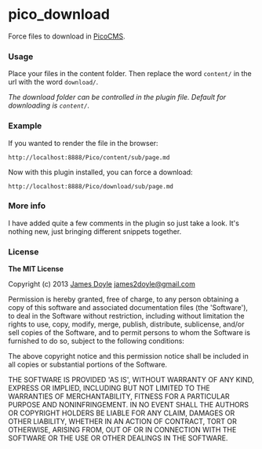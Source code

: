 pico_download
=============

Force files to download in [PicoCMS](http://pico.dev7studios.com).

### Usage

Place your files in the content folder. Then replace the word `content/` in the url with the word `download/`.

*The download folder can be controlled in the plugin file. Default for downloading is `content/`.*

### Example

If you wanted to render the file in the browser:

    http://localhost:8888/Pico/content/sub/page.md

Now with this plugin installed, you can force a download:

    http://localhost:8888/Pico/download/sub/page.md

### More info

I have added quite a few comments in the plugin so just take a look. It's nothing new, just bringing different snippets together.

### License

**The MIT License**

Copyright (c) 2013 [James Doyle](http://twitter.com/james2doyle) james2doyle@gmail.com

Permission is hereby granted, free of charge, to any person obtaining
a copy of this software and associated documentation files (the
'Software'), to deal in the Software without restriction, including
without limitation the rights to use, copy, modify, merge, publish,
distribute, sublicense, and/or sell copies of the Software, and to
permit persons to whom the Software is furnished to do so, subject to
the following conditions:

The above copyright notice and this permission notice shall be
included in all copies or substantial portions of the Software.

THE SOFTWARE IS PROVIDED 'AS IS', WITHOUT WARRANTY OF ANY KIND,
EXPRESS OR IMPLIED, INCLUDING BUT NOT LIMITED TO THE WARRANTIES OF
MERCHANTABILITY, FITNESS FOR A PARTICULAR PURPOSE AND NONINFRINGEMENT.
IN NO EVENT SHALL THE AUTHORS OR COPYRIGHT HOLDERS BE LIABLE FOR ANY
CLAIM, DAMAGES OR OTHER LIABILITY, WHETHER IN AN ACTION OF CONTRACT,
TORT OR OTHERWISE, ARISING FROM, OUT OF OR IN CONNECTION WITH THE
SOFTWARE OR THE USE OR OTHER DEALINGS IN THE SOFTWARE.